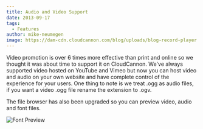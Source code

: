 ```yaml
---
title: Audio and Video Support
date: 2013-09-17
tags:
  - Features
author: mike-neumegen
image: https://dam-cdn.cloudcannon.com/blog/uploads/blog-record-player.jpg
---
```


Video promotion is over 6 times more effective than print and online so we thought it was about time to support it on CloudCannon. We've always supported video hosted on YouTube and Vimeo but now you can host video and audio on your own website and have complete control of the experience for your users. One thing to note is we treat .ogg as audio files, if you want a video .ogg file rename the extension to .ogv.

The file browser has also been upgraded so you can preview video, audio and font files.

![Font Preview](https://dam-cdn.cloudcannon.com/blog/assets/blog/font-preview.png)